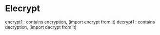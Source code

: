 # Elecrypt
encrypt1 : contains encryption, (import encrypt from it)
decrypt1 : contains decryption, (import decrypt from it)
